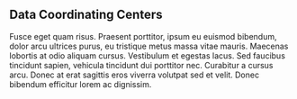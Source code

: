 ## Data Coordinating Centers
Fusce eget quam risus. Praesent porttitor, ipsum eu euismod bibendum, dolor arcu ultrices purus, eu tristique metus massa vitae mauris. Maecenas lobortis at odio aliquam cursus. Vestibulum et egestas lacus. Sed faucibus tincidunt sapien, vehicula tincidunt dui porttitor nec. Curabitur a cursus arcu. Donec at erat sagittis eros viverra volutpat sed et velit. Donec bibendum efficitur lorem ac dignissim.